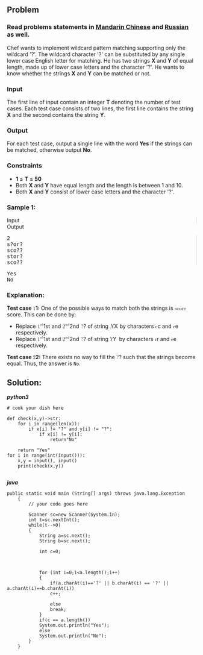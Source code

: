 
<div id="problem-statement" class="_problemBody_lulsq_29 print"><h2>Problem</h2>
<h3> Read problems statements in <a rel="nofollow noreferrer noopener" href="https://www.codechef.com/download/translated/COOK61/mandarin/TWOSTR.pdf">Mandarin Chinese</a> and <a rel="nofollow noreferrer noopener" href="https://www.codechef.com/download/translated/COOK61/russian/TWOSTR.pdf">Russian</a> as well.</h3>
<p> 
Chef wants to implement wildcard pattern matching supporting only the wildcard '?'. The wildcard character '?' can be substituted by any single lower case English letter for matching. He has two strings <b>X</b> and <b>Y</b> of equal length, made up of lower case letters and the character '?'. He wants to know whether the strings <b>X</b> and <b>Y</b> can be matched or not.
</p><h3>Input</h3>
<p>The first line of input contain an integer <b>T</b> denoting the number of test cases. Each test case consists of two lines, the first line contains the string <b>X</b> and the second contains the string <b>Y</b>.</p>
<h3>Output</h3>
<p>For each test case, output a single line with the word <b>Yes</b> if the strings can be matched, otherwise output <b>No</b>.</p>
<h3>Constraints</h3>
<ul><li><b>1</b> ≤ <b>T</b> ≤ <b>50</b></li>
<li>Both <b>X</b> and <b>Y</b> have equal length and the length is between 1 and 10.</li>
<li>Both <b>X</b> and <b>Y</b> consist of lower case letters and the character '?'.</li>
</ul>
<h3>Sample 1:</h3>
<div data-reactroot="" class="_input_output__table_lulsq_184"><div class="_text_copy__container_lulsq_188"><div class="_text_copy_lulsq_188 _input_top__box_lulsq_198" style="border-right: 1px solid rgb(210, 217, 231);"><span>Input</span><div title="Copy to clipboard" class="" style="pointer-events: all;"><span class="_icon__box_9xn05_2"><i class="_copy__icon_9xn05_14"></i></span></div></div><div class="_text_copy_lulsq_188 _ouput_top__box_lulsq_201"><span>Output</span><div title="Copy to clipboard" class="" style="pointer-events: all;"><span class="_icon__box_9xn05_2"><i class="_copy__icon_9xn05_14"></i></span></div></div></div><div class="_values__container_lulsq_204"><div class="_values_lulsq_204" style="border-right: 1px solid rgb(210, 217, 231);"><pre>2
s?or?
sco??
stor?
sco??</pre></div><div class="_values_lulsq_204"><pre>Yes
No</pre></div></div></div>
<h3>Explanation:</h3>
<p><strong>Test case <span class="math math-inline"><span class="katex"><span class="katex-mathml"><math xmlns="http://www.w3.org/1998/Math/MathML"><semantics><mrow><mn>1</mn></mrow><annotation encoding="application/x-tex">1</annotation></semantics></math></span><span class="katex-html" aria-hidden="true"><span class="base"><span class="strut" style="height: 0.6444em;"></span><span class="mord">1</span></span></span></span></span>:</strong> One of the possible ways to match both the strings is <span class="math math-inline"><span class="katex"><span class="katex-mathml"><math xmlns="http://www.w3.org/1998/Math/MathML"><semantics><mrow><mtext mathvariant="monospace">score</mtext></mrow><annotation encoding="application/x-tex">\texttt{score}</annotation></semantics></math></span><span class="katex-html" aria-hidden="true"><span class="base"><span class="strut" style="height: 0.4306em;"></span><span class="mord text"><span class="mord texttt">score</span></span></span></span></span></span>. This can be done by:</p>
<ul>
<li>Replace <span class="math math-inline"><span class="katex"><span class="katex-mathml"><math xmlns="http://www.w3.org/1998/Math/MathML"><semantics><mrow><msup><mn>1</mn><mrow><mi>s</mi><mi>t</mi></mrow></msup></mrow><annotation encoding="application/x-tex">1^{st}</annotation></semantics></math></span><span class="katex-html" aria-hidden="true"><span class="base"><span class="strut" style="height: 0.7936em;"></span><span class="mord"><span class="mord">1</span><span class="msupsub"><span class="vlist-t"><span class="vlist-r"><span class="vlist" style="height: 0.7936em;"><span style="top: -3.063em; margin-right: 0.05em;"><span class="pstrut" style="height: 2.7em;"></span><span class="sizing reset-size6 size3 mtight"><span class="mord mtight"><span class="mord mathnormal mtight">s</span><span class="mord mathnormal mtight">t</span></span></span></span></span></span></span></span></span></span></span></span></span> and <span class="math math-inline"><span class="katex"><span class="katex-mathml"><math xmlns="http://www.w3.org/1998/Math/MathML"><semantics><mrow><msup><mn>2</mn><mrow><mi>n</mi><mi>d</mi></mrow></msup></mrow><annotation encoding="application/x-tex">2^{nd}</annotation></semantics></math></span><span class="katex-html" aria-hidden="true"><span class="base"><span class="strut" style="height: 0.8491em;"></span><span class="mord"><span class="mord">2</span><span class="msupsub"><span class="vlist-t"><span class="vlist-r"><span class="vlist" style="height: 0.8491em;"><span style="top: -3.063em; margin-right: 0.05em;"><span class="pstrut" style="height: 2.7em;"></span><span class="sizing reset-size6 size3 mtight"><span class="mord mtight"><span class="mord mathnormal mtight">n</span><span class="mord mathnormal mtight">d</span></span></span></span></span></span></span></span></span></span></span></span></span> <span class="math math-inline"><span class="katex"><span class="katex-mathml"><math xmlns="http://www.w3.org/1998/Math/MathML"><semantics><mrow><mtext mathvariant="monospace">?</mtext></mrow><annotation encoding="application/x-tex">\texttt{?}</annotation></semantics></math></span><span class="katex-html" aria-hidden="true"><span class="base"><span class="strut" style="height: 0.6111em;"></span><span class="mord text"><span class="mord texttt">?</span></span></span></span></span></span> of string <span class="math math-inline"><span class="katex"><span class="katex-mathml"><math xmlns="http://www.w3.org/1998/Math/MathML"><semantics><mrow><mi>X</mi></mrow><annotation encoding="application/x-tex">X</annotation></semantics></math></span><span class="katex-html" aria-hidden="true"><span class="base"><span class="strut" style="height: 0.6833em;"></span><span class="mord mathnormal" style="margin-right: 0.07847em;">X</span></span></span></span></span> by characters <span class="math math-inline"><span class="katex"><span class="katex-mathml"><math xmlns="http://www.w3.org/1998/Math/MathML"><semantics><mrow><mtext mathvariant="monospace">c</mtext></mrow><annotation encoding="application/x-tex">\texttt{c}</annotation></semantics></math></span><span class="katex-html" aria-hidden="true"><span class="base"><span class="strut" style="height: 0.4306em;"></span><span class="mord text"><span class="mord texttt">c</span></span></span></span></span></span> and <span class="math math-inline"><span class="katex"><span class="katex-mathml"><math xmlns="http://www.w3.org/1998/Math/MathML"><semantics><mrow><mtext mathvariant="monospace">e</mtext></mrow><annotation encoding="application/x-tex">\texttt{e}</annotation></semantics></math></span><span class="katex-html" aria-hidden="true"><span class="base"><span class="strut" style="height: 0.4306em;"></span><span class="mord text"><span class="mord texttt">e</span></span></span></span></span></span> respectively.</li>
<li>Replace <span class="math math-inline"><span class="katex"><span class="katex-mathml"><math xmlns="http://www.w3.org/1998/Math/MathML"><semantics><mrow><msup><mn>1</mn><mrow><mi>s</mi><mi>t</mi></mrow></msup></mrow><annotation encoding="application/x-tex">1^{st}</annotation></semantics></math></span><span class="katex-html" aria-hidden="true"><span class="base"><span class="strut" style="height: 0.7936em;"></span><span class="mord"><span class="mord">1</span><span class="msupsub"><span class="vlist-t"><span class="vlist-r"><span class="vlist" style="height: 0.7936em;"><span style="top: -3.063em; margin-right: 0.05em;"><span class="pstrut" style="height: 2.7em;"></span><span class="sizing reset-size6 size3 mtight"><span class="mord mtight"><span class="mord mathnormal mtight">s</span><span class="mord mathnormal mtight">t</span></span></span></span></span></span></span></span></span></span></span></span></span> and <span class="math math-inline"><span class="katex"><span class="katex-mathml"><math xmlns="http://www.w3.org/1998/Math/MathML"><semantics><mrow><msup><mn>2</mn><mrow><mi>n</mi><mi>d</mi></mrow></msup></mrow><annotation encoding="application/x-tex">2^{nd}</annotation></semantics></math></span><span class="katex-html" aria-hidden="true"><span class="base"><span class="strut" style="height: 0.8491em;"></span><span class="mord"><span class="mord">2</span><span class="msupsub"><span class="vlist-t"><span class="vlist-r"><span class="vlist" style="height: 0.8491em;"><span style="top: -3.063em; margin-right: 0.05em;"><span class="pstrut" style="height: 2.7em;"></span><span class="sizing reset-size6 size3 mtight"><span class="mord mtight"><span class="mord mathnormal mtight">n</span><span class="mord mathnormal mtight">d</span></span></span></span></span></span></span></span></span></span></span></span></span> <span class="math math-inline"><span class="katex"><span class="katex-mathml"><math xmlns="http://www.w3.org/1998/Math/MathML"><semantics><mrow><mtext mathvariant="monospace">?</mtext></mrow><annotation encoding="application/x-tex">\texttt{?}</annotation></semantics></math></span><span class="katex-html" aria-hidden="true"><span class="base"><span class="strut" style="height: 0.6111em;"></span><span class="mord text"><span class="mord texttt">?</span></span></span></span></span></span> of string <span class="math math-inline"><span class="katex"><span class="katex-mathml"><math xmlns="http://www.w3.org/1998/Math/MathML"><semantics><mrow><mi>Y</mi></mrow><annotation encoding="application/x-tex">Y</annotation></semantics></math></span><span class="katex-html" aria-hidden="true"><span class="base"><span class="strut" style="height: 0.6833em;"></span><span class="mord mathnormal" style="margin-right: 0.22222em;">Y</span></span></span></span></span> by characters <span class="math math-inline"><span class="katex"><span class="katex-mathml"><math xmlns="http://www.w3.org/1998/Math/MathML"><semantics><mrow><mtext mathvariant="monospace">r</mtext></mrow><annotation encoding="application/x-tex">\texttt{r}</annotation></semantics></math></span><span class="katex-html" aria-hidden="true"><span class="base"><span class="strut" style="height: 0.4306em;"></span><span class="mord text"><span class="mord texttt">r</span></span></span></span></span></span> and <span class="math math-inline"><span class="katex"><span class="katex-mathml"><math xmlns="http://www.w3.org/1998/Math/MathML"><semantics><mrow><mtext mathvariant="monospace">e</mtext></mrow><annotation encoding="application/x-tex">\texttt{e}</annotation></semantics></math></span><span class="katex-html" aria-hidden="true"><span class="base"><span class="strut" style="height: 0.4306em;"></span><span class="mord text"><span class="mord texttt">e</span></span></span></span></span></span> respectively.</li>
</ul>
<p><strong>Test case <span class="math math-inline"><span class="katex"><span class="katex-mathml"><math xmlns="http://www.w3.org/1998/Math/MathML"><semantics><mrow><mn>2</mn></mrow><annotation encoding="application/x-tex">2</annotation></semantics></math></span><span class="katex-html" aria-hidden="true"><span class="base"><span class="strut" style="height: 0.6444em;"></span><span class="mord">2</span></span></span></span></span>:</strong> There exists no way to fill the <span class="math math-inline"><span class="katex"><span class="katex-mathml"><math xmlns="http://www.w3.org/1998/Math/MathML"><semantics><mrow><mtext mathvariant="monospace">?</mtext></mrow><annotation encoding="application/x-tex">\texttt{?}</annotation></semantics></math></span><span class="katex-html" aria-hidden="true"><span class="base"><span class="strut" style="height: 0.6111em;"></span><span class="mord text"><span class="mord texttt">?</span></span></span></span></span></span> such that the strings become equal. Thus, the answer is <code>No</code>.</p></div>

## Solution:
***python3***
```
# cook your dish here

def check(x,y)->str:
    for i in range(len(x)):
        if x[i] != "?" and y[i] != "?":
            if x[i] != y[i]:
                return"No"
            
    return "Yes"
for i in range(int(input())):
    x,y = input(), input()
    print(check(x,y))
    
```

***java***
```
public static void main (String[] args) throws java.lang.Exception
	{
		// your code goes here
		
		Scanner sc=new Scanner(System.in);
		int t=sc.nextInt();
		while(t-->0)
		{
		    String a=sc.next();
		    String b=sc.next();
		    
		    int c=0;
		    
		
		    
		    for (int i=0;i<a.length();i++)
		    {
		        if(a.charAt(i)=='?' || b.charAt(i) == '?' || a.charAt(i)==b.charAt(i))
		        c++;
		        
		        else
		        break;
		    }
		    if(c == a.length())
		    System.out.println("Yes");
		    else
		    System.out.println("No");
		}
	}

```